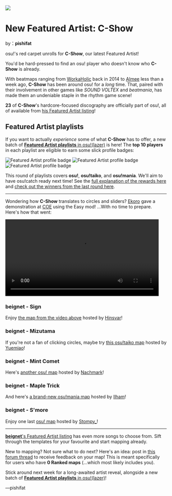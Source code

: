 <a href="https://osu.ppy.sh/home/news/2023-09-02-new-featured-artist-c-show">
    <img src="https://i.ppy.sh/42c0d9fe518e45e29e0aa660c52b59e15ff5db31/68747470733a2f2f6173736574732e7070792e73682f617274697374732f3337382f6865616465722e6a7067">
</a>

# New Featured Artist: C-Show

by：**pishifat**

osu!'s red carpet unrolls for **C-Show**, our latest Featured Artist!

You'd be hard-pressed to find an osu! player who doesn't know who **C-Show** is already.

With beatmaps ranging from [WorkaHolic](https://osu.ppy.sh/beatmapsets/77441) back in 2014 to [AImee](https://osu.ppy.sh/beatmapsets/2044626) less than a week ago, **C-Show** has been around osu! for a *long* time. That, paired with their involvement in other games like *SOUND VOLTEX* and *beatmania*, has made them an undeniable staple in the rhythm game scene!

**23** of **C-Show**'s hardcore-focused discography are officially part of osu!, all of available from [his Featured Artist listing](https://osu.ppy.sh/beatmaps/artists/378)!

## Featured Artist playlists

If you want to actually *experience* some of what **C-Show** has to offer, a new batch of [**Featured Artist playlists** in osu!(lazer)](https://osu.ppy.sh/wiki/en/People/Featured_Artists/Featured_Artist_playlists) is here! The **top 10 players** in each playlist are eligible to earn some slick profile badges:

![Featured Artist profile badge](https://i.ppy.sh/b28cf6ec559db38be24878014cedd973e0fe18e7/68747470733a2f2f6173736574732e7070792e73682f70726f66696c652d6261646765732f66612d706c61796c697374732f6661706c2d6f7375212e706e67) ![Featured Artist profile badge](https://i.ppy.sh/6e60f50371fd8cd29832fe9a878064bbb6e23ae6/68747470733a2f2f6173736574732e7070792e73682f70726f66696c652d6261646765732f66612d706c61796c697374732f6661706c2d6f7375217461696b6f2e706e67) ![Featured Artist profile badge](https://i.ppy.sh/43282b1e21a3274e6a28471f25d5ed12d34f2951/68747470733a2f2f6173736574732e7070792e73682f70726f66696c652d6261646765732f66612d706c61796c697374732f6661706c2d6f7375216d616e69612e706e67)

This round of playlists covers **osu!**, **osu!taiko**, and **osu!mania**. We'll aim to have osu!catch ready next time! See the [full explanation of the rewards here](https://osu.ppy.sh/wiki/en/People/Featured_Artists/Featured_Artist_playlists#prizes) and [check out the winners from the last round here](https://osu.ppy.sh/home/news/2023-08-19-new-featured-artist-soowamisu#featured-artist-playlists).

------

Wondering how **C-Show** translates to circles and sliders? [Ekoro](https://osu.ppy.sh/users/284905) gave a demonstration at [COE](https://osu.ppy.sh/wiki/en/Community/cavoe's_osu!_event/2023) using the Easy mod! ...With no time to prepare. Here's how that went:

<video width="95%" controls="" style="box-sizing: border-box; display: inline-block; vertical-align: baseline; max-width: 100%;" src="https://assets.ppy.sh/artists/378/release_showcase.mp4"></video>

### beignet - Sign

Enjoy [the map from the video above](https://osu.ppy.sh/beatmapsets/2030991) hosted by [Hinsvar](https://osu.ppy.sh/users/1249323)!

<audio><source src="https://assets.ppy.sh/artists/377/Stevia/beignet%20-%20Sign.mp3" type="audio/mpeg">Your browser does not support the audio element.</audio>

### beignet - Mizutama

If you're not a fan of clicking circles, maybe try [this osu!taiko map](https://osu.ppy.sh/beatmapsets/1009290) hosted by [Yuemiao](https://osu.ppy.sh/users/4493348)!

<audio><source src="https://assets.ppy.sh/artists/377/renew%20memory/beignet%20-%20Mizutama.mp3" type="audio/mpeg">Your browser does not support the audio element.</audio>

### beignet - Mint Comet

Here's [another osu! map](https://osu.ppy.sh/beatmapsets/2031418) hosted by [Nachmark](https://osu.ppy.sh/users/17584310)!

<audio><source src="https://assets.ppy.sh/artists/377/renew%20memory/beignet%20-%20Mizutama.mp3" type="audio/mpeg">Your browser does not support the audio element.</audio>

### beignet - Maple Trick

And here's [a brand-new osu!mania map](https://osu.ppy.sh/beatmapsets/2032450) hosted by [Ilham](https://osu.ppy.sh/users/3057154)!

<audio><source src="https://assets.ppy.sh/artists/377/renew%20memory/beignet%20-%20Mint%20Comet.mp3" type="audio/mpeg">Your browser does not support the audio element.</audio>

### beignet - S'more

Enjoy one last [osu! map](https://osu.ppy.sh/beatmapsets/2050540) hosted by [Stompy_](https://osu.ppy.sh/users/16429579)!

<audio><source src="https://assets.ppy.sh/artists/377/renew%20memory/beignet%20-%20Maple%20Trick.mp3" type="audio/mpeg">Your browser does not support the audio element.</audio>

------

[**beignet**'s Featured Artist listing](https://osu.ppy.sh/beatmaps/artists/377) has even more songs to choose from. Sift through the templates for your favourite and start mapping already.

New to mapping? Not sure what to do next? Here's an idea: post in [this forum thread](https://osu.ppy.sh/community/forums/topics/287145) to receive feedback on your map! This is meant specifically for users who have **0 Ranked maps** (...which most likely includes you).

Stick around next week for a long-awaited artist reveal, alongside a new batch of [**Featured Artist playlists** in osu!(lazer)](https://osu.ppy.sh/wiki/en/People/Featured_Artists/Featured_Artist_playlists)!

—pishifat